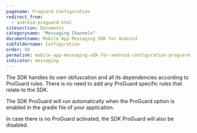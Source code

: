 ```yaml
---
pagename: Proguard Configuration
redirect_from:
  - android-proguard.html
sitesection: Documents
categoryname: "Messaging Channels"
documentname: Mobile App Messaging SDK for Android
subfoldername: Configuration
order: 80
permalink: mobile-app-messaging-sdk-for-android-configuration-proguard-configuration.html
indicator: messaging
---
```


The SDK handles its own obfuscation and all its dependencies according to ProGuard rules. There is no need to add any ProGuard specific rules that relate to the SDK.

The SDK ProGuard will run automatically when the ProGuard option is enabled in the gradle file of your application.

In case there is no ProGuard activated, the SDK ProGuard will also be disabled.
